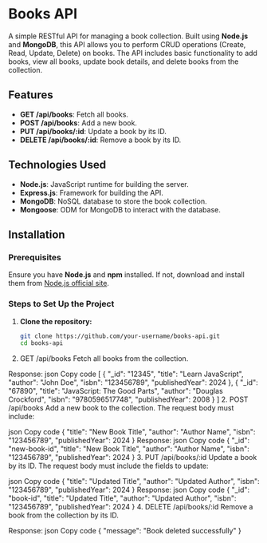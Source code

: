 # Books API

A simple RESTful API for managing a book collection. Built using **Node.js** and **MongoDB**, this API allows you to perform CRUD operations (Create, Read, Update, Delete) on books. The API includes basic functionality to add books, view all books, update book details, and delete books from the collection.

## Features
- **GET /api/books**: Fetch all books.
- **POST /api/books**: Add a new book.
- **PUT /api/books/:id**: Update a book by its ID.
- **DELETE /api/books/:id**: Remove a book by its ID.

## Technologies Used
- **Node.js**: JavaScript runtime for building the server.
- **Express.js**: Framework for building the API.
- **MongoDB**: NoSQL database to store the book collection.
- **Mongoose**: ODM for MongoDB to interact with the database.

## Installation

### Prerequisites
Ensure you have **Node.js** and **npm** installed. If not, download and install them from [Node.js official site](https://nodejs.org/).

### Steps to Set Up the Project

1. **Clone the repository:**

   ```bash
   git clone https://github.com/your-username/books-api.git
   cd books-api
1. GET /api/books
Fetch all books from the collection.

Response:
json
Copy code
[
  {
    "_id": "12345",
    "title": "Learn JavaScript",
    "author": "John Doe",
    "isbn": "123456789",
    "publishedYear": 2024
  },
  {
    "_id": "67890",
    "title": "JavaScript: The Good Parts",
    "author": "Douglas Crockford",
    "isbn": "9780596517748",
    "publishedYear": 2008
  }
]
2. POST /api/books
Add a new book to the collection. The request body must include:

json
Copy code
{
  "title": "New Book Title",
  "author": "Author Name",
  "isbn": "123456789",
  "publishedYear": 2024
}
Response:
json
Copy code
{
  "_id": "new-book-id",
  "title": "New Book Title",
  "author": "Author Name",
  "isbn": "123456789",
  "publishedYear": 2024
}
3. PUT /api/books/:id
Update a book by its ID. The request body must include the fields to update:

json
Copy code
{
  "title": "Updated Title",
  "author": "Updated Author",
  "isbn": "123456789",
  "publishedYear": 2024
}
Response:
json
Copy code
{
  "_id": "book-id",
  "title": "Updated Title",
  "author": "Updated Author",
  "isbn": "123456789",
  "publishedYear": 2024
}
4. DELETE /api/books/:id
Remove a book from the collection by its ID.

Response:
json
Copy code
{
  "message": "Book deleted successfully"
}